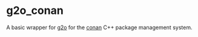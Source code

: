 # g2o_conan

A basic wrapper for [g2o](https://github.com/RainerKuemmerle/g2o) for the [conan](https://conan.io/) C++ package management system.
